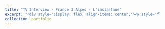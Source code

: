 ```yaml
---
title: "TV Interview - France 3 Alpes - L'instantané"
excerpt: "<div style='display: flex; align-items: center;'><p style='flex: 1; margin: 0; padding: 0;'>I am very thankful to have been invited by Aurélie Massait to present my book and the specificities of autistic women on the show L'Instantané on France 3 Alpes. It is a regional TV channel.</p><iframe width='280' height='158' src='https://www.youtube.com/embed/GkKcEyctN40' frameborder='0' allow='accelerometer; autoplay; clipboard-write; encrypted-media; gyroscope; picture-in-picture' allowfullscreen style='max-width: 50%;'></iframe></div>"
collection: portfolio
---
```

